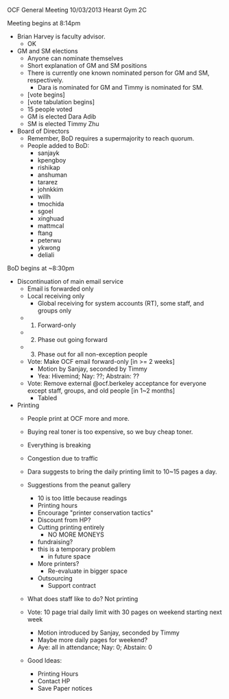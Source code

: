OCF General Meeting
10/03/2013
Hearst Gym 2C

Meeting begins at 8:14pm

- Brian Harvey is faculty advisor.
    - OK
- GM and SM elections
    - Anyone can nominate themselves
    - Short explanation of GM and SM positions
    - There is currently one known nominated person for GM and SM, respectively.
        - Dara is nominated for GM and Timmy is nominated for SM.
    - [vote begins]
    - [vote tabulation begins]
    - 15 people voted
    - GM is elected Dara Adib
    - SM is elected Timmy Zhu
- Board of Directors
    - Remember, BoD requires a supermajority to reach quorum.
    - People added to BoD:
        - sanjayk
        - kpengboy
        - rishikap
        - anshuman
        - tararez
        - johnkkim
        - willh
        - tmochida
        - sgoel
        - xinghuad
        - mattmcal
        - ftang
        - peterwu
        - ykwong
        - deliali

BoD begins at ~8:30pm
- Discontinuation of main email service
    - Email is forwarded only
    - Local receiving only
        - Global receiving for system accounts (RT), some staff, and groups only
    - 1) Forward-only
    - 2) Phase out going forward
    - 3) Phase out for all non-exception people
    - Vote: Make OCF email forward-only [in >= 2 weeks]
        - Motion by Sanjay, seconded by Timmy 
        - Yea: Hivemind; Nay: ??; Abstrain: ??
    - Vote: Remove external @ocf.berkeley acceptance for everyone except staff, groups, and old people [in 1~2 months]
        - Tabled
- Printing
    - People print at OCF more and more.
    - Buying real toner is too expensive, so we buy cheap toner.
    - Everything is breaking
    - Congestion due to traffic
    - Dara suggests to bring the daily printing limit to 10~15 pages a day.
    
    - Suggestions from the peanut gallery
        - 10 is too little because readings
        - Printing hours
        - Encourage "printer conservation tactics"
        - Discount from HP?
        - Cutting printing entirely
            - NO MORE MONEYS
        - fundraising?
        - this is a temporary problem
            - in future space
        - More printers?
            - Re-evaluate in bigger space
        - Outsourcing
            - Support contract
	- What does staff like to do? Not printing
	- Vote: 10 page trial daily limit with 30 pages on weekend starting next week
		- Motion introduced by Sanjay, seconded by Timmy
		- Maybe more daily pages for weekend?
		- Aye: all in attendance; Nay: 0; Abstain: 0
	- Good Ideas:
		- Printing Hours
		- Contact HP
		- Save Paper notices
